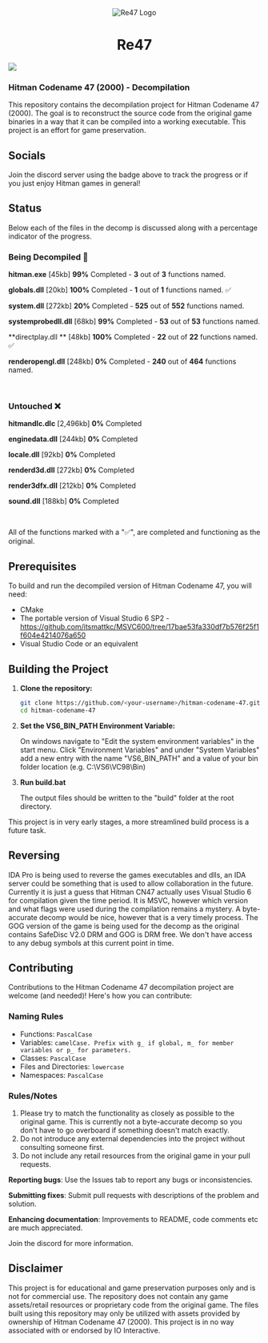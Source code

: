 <div align="center">
	<img src="https://github.com/user-attachments/assets/6caa9e4a-cc1c-4eb9-880c-17c982627205" alt="Re47 Logo">
</div>

<div align="center">
  <h1>Re47</h1>
</div>

[![](https://dcbadge.limes.pink/api/server/https://discord.gg/bcaWWF9Tb5)](https://discord.gg/bcaWWF9Tb5)

### Hitman Codename 47 (2000) - Decompilation

This repository contains the decompilation project for Hitman Codename 47 (2000). The goal is to reconstruct the source code from the original game binaries in a way that it can be compiled into a working executable. This project is an effort for game preservation.

## Socials

Join the discord server using the badge above to track the progress or if you just enjoy Hitman games in general!

## Status

Below each of the files in the decomp is discussed along with a percentage indicator of the progress.

### Being Decompiled 📝

**hitman.exe** [45kb]
**99%** Completed - **3** out of **3** functions named.

**globals.dll** [20kb]
**100%** Completed - **1** out of **1** functions named. ✅

**system.dll** [272kb]
**20%** Completed - **525** out of **552** functions named.

**systemprobedll.dll** [68kb]
**99%** Completed - **53** out of **53** functions named.

**directplay.dll ** [48kb]
**100%** Completed - **22** out of **22** functions named. ✅

**renderopengl.dll** [248kb]
**0%** Completed - **240** out of **464** functions named.

<br>

### Untouched ❌

**hitmandlc.dlc** [2,496kb]
**0%** Completed

**enginedata.dll** [244kb]
**0%** Completed

**locale.dll** [92kb]
**0%** Completed

**renderd3d.dll** [272kb]
**0%** Completed

**render3dfx.dll** [212kb]
**0%** Completed

**sound.dll** [188kb]
**0%** Completed

<br>

All of the functions marked with a "✅", are completed and functioning as the original.

## Prerequisites

To build and run the decompiled version of Hitman Codename 47, you will need:

-   CMake
-   The portable version of Visual Studio 6 SP2 - https://github.com/itsmattkc/MSVC600/tree/17bae53fa330df7b576f25f1f604e4214076a650
-   Visual Studio Code or an equivalent

## Building the Project

1. **Clone the repository:**
    ```bash
    git clone https://github.com/<your-username>/hitman-codename-47.git
    cd hitman-codename-47
    ```
2. **Set the VS6_BIN_PATH Environment Variable:**

    On windows navigate to "Edit the system environment variables" in the start menu. Click "Environment Variables" and under "System Variables" add a new entry with the name "VS6_BIN_PATH" and a value of your bin folder location (e.g. C:\VS6\VC98\Bin)

3. **Run build.bat**

    The output files should be written to the "build" folder at the root directory.

This project is in very early stages, a more streamlined build process is a future task.

## Reversing

IDA Pro is being used to reverse the games executables and dlls, an IDA server could be something that is used to allow collaboration in the future. Currently it is just a guess that Hitman CN47 actually uses Visual Studio 6 for compilation given the time period.
It is MSVC, however which version and what flags were used during the compilation remains a mystery. A byte-accurate decomp would be nice, however that is a very timely process. The GOG version of the game is being used for the decomp as the original
contains SafeDisc V2.0 DRM and GOG is DRM free. We don't have access to any debug symbols at this current point in time.

## Contributing

Contributions to the Hitman Codename 47 decompilation project are welcome (and needed)! Here's how you can contribute:

### Naming Rules

-   Functions: `PascalCase`
-   Variables: `camelCase. Prefix with g_ if global, m_ for member variables or p_ for parameters.`
-   Classes: `PascalCase`
-   Files and Directories: `lowercase`
-   Namespaces: `PascalCase`

### Rules/Notes

1. Please try to match the functionality as closely as possible to the original game. This is currently not a byte-accurate decomp so you don't have to go overboard if something doesn't match exactly.
2. Do not introduce any external dependencies into the project without consulting someone first.
3. Do not include any retail resources from the original game in your pull requests.

**Reporting bugs**: Use the Issues tab to report any bugs or inconsistencies.

**Submitting fixes**: Submit pull requests with descriptions of the problem and solution.

**Enhancing documentation**: Improvements to README, code comments etc are much appreciated.

Join the discord for more information.

## Disclaimer

This project is for educational and game preservation purposes only and is not for commercial use. The repository does not contain any game assets/retail resources or proprietary code from the original game. The files built using this repository may only be utilized with assets provided by ownership of Hitman Codename 47 (2000). This project is in no way associated with or endorsed by IO Interactive.
